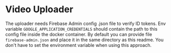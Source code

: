 # Video Uploader

The uploader needs Firebase Admin config .json file to verify ID tokens. Env variable `GOOGLE_APPLICATION_CREDENTIALS` 
should contain the path to this config file inside the docker container. By default you can provide file `firebase-admin.json`
and place it in the same directory as this readme. You don't have to set the environment variable when using this approach.